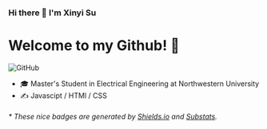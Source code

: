 ### Hi there 👋 I'm Xinyi Su  
<h1>Welcome to my Github! 🤗</h1>


![GitHub](https://img.shields.io/badge/Github-SXY-C9BAD7)

- 🎓  Master's Student in Electrical Engineering at Northwestern University
- ✍️  Javascipt / HTMl / CSS

<h6>* These nice badges are generated by <a href="https://shields.io/">Shields.io</a> and <a href="https://github.com/spencerwooo/Substats">Substats</a>.</h6>

